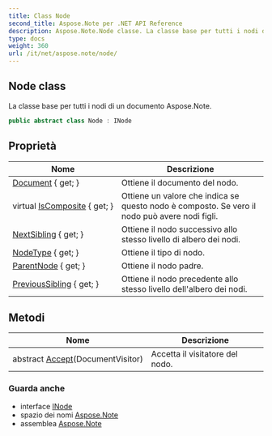 ```yaml
---
title: Class Node
second_title: Aspose.Note per .NET API Reference
description: Aspose.Note.Node classe. La classe base per tutti i nodi di un documento Aspose.Note.
type: docs
weight: 360
url: /it/net/aspose.note/node/
---
```

## Node class

La classe base per tutti i nodi di un documento Aspose.Note.

```csharp
public abstract class Node : INode
```

## Proprietà

| Nome | Descrizione |
| --- | --- |
| [Document](../../aspose.note/node/document/) { get; } | Ottiene il documento del nodo. |
| virtual [IsComposite](../../aspose.note/node/iscomposite/) { get; } | Ottiene un valore che indica se questo nodo è composto. Se vero il nodo può avere nodi figli. |
| [NextSibling](../../aspose.note/node/nextsibling/) { get; } | Ottiene il nodo successivo allo stesso livello di albero dei nodi. |
| [NodeType](../../aspose.note/node/nodetype/) { get; } | Ottiene il tipo di nodo. |
| [ParentNode](../../aspose.note/node/parentnode/) { get; } | Ottiene il nodo padre. |
| [PreviousSibling](../../aspose.note/node/previoussibling/) { get; } | Ottiene il nodo precedente allo stesso livello dell'albero dei nodi. |

## Metodi

| Nome | Descrizione |
| --- | --- |
| abstract [Accept](../../aspose.note/node/accept/)(DocumentVisitor) | Accetta il visitatore del nodo. |

### Guarda anche

* interface [INode](../inode/)
* spazio dei nomi [Aspose.Note](../../aspose.note/)
* assemblea [Aspose.Note](../../)


